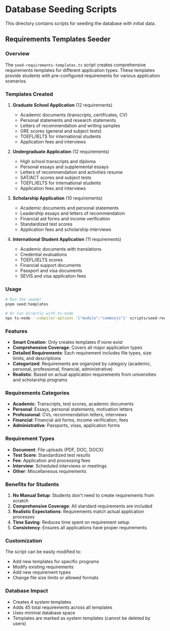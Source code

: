 # Database Seeding Scripts

This directory contains scripts for seeding the database with initial data.

## Requirements Templates Seeder

### Overview
The `seed-requirements-templates.ts` script creates comprehensive requirements templates for different application types. These templates provide students with pre-configured requirements for various application scenarios.

### Templates Created

1. **Graduate School Application** (12 requirements)
   - Academic documents (transcripts, certificates, CV)
   - Personal statements and research statements
   - Letters of recommendation and writing samples
   - GRE scores (general and subject tests)
   - TOEFL/IELTS for international students
   - Application fees and interviews

2. **Undergraduate Application** (12 requirements)
   - High school transcripts and diploma
   - Personal essays and supplemental essays
   - Letters of recommendation and activities resume
   - SAT/ACT scores and subject tests
   - TOEFL/IELTS for international students
   - Application fees and interviews

3. **Scholarship Application** (10 requirements)
   - Academic documents and personal statements
   - Leadership essays and letters of recommendation
   - Financial aid forms and income verification
   - Standardized test scores
   - Application fees and scholarship interviews

4. **International Student Application** (11 requirements)
   - Academic documents with translations
   - Credential evaluations
   - TOEFL/IELTS scores
   - Financial support documents
   - Passport and visa documents
   - SEVIS and visa application fees

### Usage

```bash
# Run the seeder
pnpm seed:templates

# Or run directly with ts-node
npx ts-node --compiler-options '{"module":"commonjs"}' scripts/seed-requirements-templates.ts
```

### Features

- **Smart Creation**: Only creates templates if none exist
- **Comprehensive Coverage**: Covers all major application types
- **Detailed Requirements**: Each requirement includes file types, size limits, and descriptions
- **Categorized**: Requirements are organized by category (academic, personal, professional, financial, administrative)
- **Realistic**: Based on actual application requirements from universities and scholarship programs

### Requirements Categories

- **Academic**: Transcripts, test scores, academic documents
- **Personal**: Essays, personal statements, motivation letters
- **Professional**: CVs, recommendation letters, interviews
- **Financial**: Financial aid forms, income verification, fees
- **Administrative**: Passports, visas, application forms

### Requirement Types

- **Document**: File uploads (PDF, DOC, DOCX)
- **Test Score**: Standardized test results
- **Fee**: Application and processing fees
- **Interview**: Scheduled interviews or meetings
- **Other**: Miscellaneous requirements

### Benefits for Students

1. **No Manual Setup**: Students don't need to create requirements from scratch
2. **Comprehensive Coverage**: All standard requirements are included
3. **Realistic Expectations**: Requirements match actual application processes
4. **Time Saving**: Reduces time spent on requirement setup
5. **Consistency**: Ensures all applications have proper requirements

### Customization

The script can be easily modified to:
- Add new templates for specific programs
- Modify existing requirements
- Add new requirement types
- Change file size limits or allowed formats

### Database Impact

- Creates 4 system templates
- Adds 45 total requirements across all templates
- Uses minimal database space
- Templates are marked as system templates (cannot be deleted by users) 